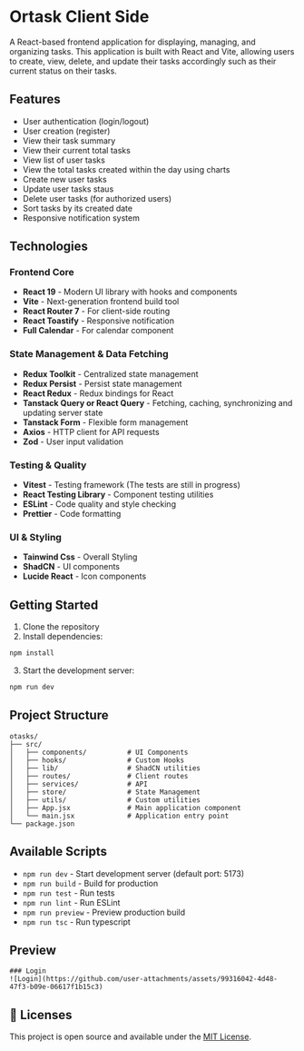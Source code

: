 # Ortask Client Side

A React-based frontend application for displaying, managing, and organizing tasks. This application is built with React and Vite, allowing users to create, view, delete, and update their tasks accordingly such as their current status on their tasks.

## Features

- User authentication (login/logout)
- User creation (register)
- View their task summary
- View their current total tasks
- View list of user tasks
- View the total tasks created within the day using charts
- Create new user tasks
- Update user tasks staus
- Delete user tasks (for authorized users)
- Sort tasks by its created date
- Responsive notification system

## Technologies

### Frontend Core

- **React 19** - Modern UI library with hooks and components
- **Vite** - Next-generation frontend build tool
- **React Router 7** - For client-side routing
- **React Toastify** - Responsive notification
- **Full Calendar** - For calendar component

### State Management & Data Fetching

- **Redux Toolkit** - Centralized state management
- **Redux Persist** - Persist state management
- **React Redux** - Redux bindings for React
- **Tanstack Query or React Query** - Fetching, caching, synchronizing and updating server state
- **Tanstack Form** - Flexible form management
- **Axios** - HTTP client for API requests
- **Zod** - User input validation

### Testing & Quality

- **Vitest** - Testing framework (The tests are still in progress)
- **React Testing Library** - Component testing utilities
- **ESLint** - Code quality and style checking
- **Prettier** - Code formatting

### UI & Styling

- **Tainwind Css** - Overall Styling
- **ShadCN** - UI components
- **Lucide React** - Icon components

## Getting Started

1. Clone the repository
2. Install dependencies:

```sh
npm install
```

3. Start the development server:

```sh
npm run dev
```

## Project Structure

```
otasks/
├── src/
│   ├── components/          # UI Components
│   ├── hooks/               # Custom Hooks
│   ├── lib/                 # ShadCN utilities
│   ├── routes/              # Client routes
│   ├── services/            # API
│   ├── store/               # State Management
│   ├── utils/               # Custom utilities
│   ├── App.jsx              # Main application component
│   └── main.jsx             # Application entry point
└── package.json
```

## Available Scripts

- `npm run dev` - Start development server (default port: 5173)
- `npm run build` - Build for production
- `npm run test` - Run tests
- `npm run lint` - Run ESLint
- `npm run preview` - Preview production build
- `npm run tsc` - Run typescript

## Preview
```
### Login
![Login](https://github.com/user-attachments/assets/99316042-4d48-47f3-b09e-06617f1b15c3)

```




## 📄 Licenses

This project is open source and available under the [MIT License](LICENSE).

<!-- # React + TypeScript + Vite

This template provides a minimal setup to get React working in Vite with HMR and some ESLint rules.

Currently, two official plugins are available:

- [@vitejs/plugin-react](https://github.com/vitejs/vite-plugin-react/blob/main/packages/plugin-react/README.md) uses [Babel](https://babeljs.io/) for Fast Refresh
- [@vitejs/plugin-react-swc](https://github.com/vitejs/vite-plugin-react-swc) uses [SWC](https://swc.rs/) for Fast Refresh

## Expanding the ESLint configuration

If you are developing a production application, we recommend updating the configuration to enable type-aware lint rules:

```js
export default tseslint.config({
  extends: [
    // Remove ...tseslint.configs.recommended and replace with this
    ...tseslint.configs.recommendedTypeChecked,
    // Alternatively, use this for stricter rules
    ...tseslint.configs.strictTypeChecked,
    // Optionally, add this for stylistic rules
    ...tseslint.configs.stylisticTypeChecked,
  ],
  languageOptions: {
    // other options...
    parserOptions: {
      project: ['./tsconfig.node.json', './tsconfig.app.json'],
      tsconfigRootDir: import.meta.dirname,
    },
  },
})
```

You can also install [eslint-plugin-react-x](https://github.com/Rel1cx/eslint-react/tree/main/packages/plugins/eslint-plugin-react-x) and [eslint-plugin-react-dom](https://github.com/Rel1cx/eslint-react/tree/main/packages/plugins/eslint-plugin-react-dom) for React-specific lint rules:

```js
// eslint.config.js
import reactX from 'eslint-plugin-react-x'
import reactDom from 'eslint-plugin-react-dom'

export default tseslint.config({
  plugins: {
    // Add the react-x and react-dom plugins
    'react-x': reactX,
    'react-dom': reactDom,
  },
  rules: {
    // other rules...
    // Enable its recommended typescript rules
    ...reactX.configs['recommended-typescript'].rules,
    ...reactDom.configs.recommended.rules,
  },
})
``` -->
